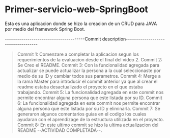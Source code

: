 # Primer-servicio-web-SpringBoot
Esta es una aplicacion donde se hizo la creacion de un CRUD para JAVA por medio del framework Spring Boot.

---------------------------------------Commit description-----------------------------------
> Commit 1: Comenzare a completar la aplicacion segun los requerimientos de la evaluacion desde el final del video 2.
> Commit 2: Se Creo el README.
> Commit 3: Con la funcionalidad agregada para actualizar se puede actualizar la persona a la cual seleccionaste por medio de su ID y cambiar todos sus parametros.
> Commit 4: Merge a la rama Master para introducir el commit anterior ya que al crear el readme estaba desactualizado el proyecto en el que estaba trabajando.
> Commit 5: La funcionalidad agregada en este commit nos permite encontrar alguna persona que este listada por su ID.
> Commit 6: La funcionalidad agregada en este commit nos permite encontrar alguna persona que este listada por su ID y eliminarla.
> Commit 7: Se generaron algunos comentarios guias en el codigo los cuales ayudaran con el aprendizage de la estructura utilizada en el proyecto.
> Commit 8: En este ultimo commit se hizo la ultima actualizacion del README --ACTIVIDAD COMPLETADA--.
